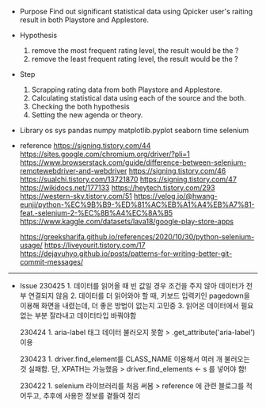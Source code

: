 - Purpose
    Find out significant statistical data using Qpicker user's raiting result in both Playstore and Applestore.

- Hypothesis
    1. remove the most frequent rating level, the result would be the ?
    2. remove the least frequent rating level, the result would be the ?

- Step
    1. Scrapping rating data from both Playstore and Applestore.
    2. Calculating statistical data using each of the source and the both.
    3. Checking the both hypothesis
    4. Setting the new agenda or theory.
    

- Library
    os
    sys
    pandas
    numpy
    matplotlib.pyplot
    seaborn
    time
    selenium


- reference
    https://signing.tistory.com/44
        https://sites.google.com/chromium.org/driver/?pli=1
        https://www.browserstack.com/guide/difference-between-selenium-remotewebdriver-and-webdriver
    https://signing.tistory.com/46
        https://sualchi.tistory.com/13721870
    https://signing.tistory.com/47
        https://wikidocs.net/177133
        https://heytech.tistory.com/293
        https://western-sky.tistory.com/51
        https://velog.io/@hwang-eunji/python-%EC%9B%B9-%ED%81%AC%EB%A1%A4%EB%A7%81-feat.-selenium-2-%EC%8B%A4%EC%8A%B5
    https://www.kaggle.com/datasets/lava18/google-play-store-apps
    
    https://greeksharifa.github.io/references/2020/10/30/python-selenium-usage/
    https://liveyourit.tistory.com/17
    https://dejavuhyo.github.io/posts/patterns-for-writing-better-git-commit-messages/
    
    
    
    
*****************************************************************************************************************

- Issue
    230425
        1. 데이터를 읽어올 때 빈 값일 경우 조건을 주지 않아 데이터가 전부 연결되지 않음
        2. 데이터를 더 읽어와야 할 때, 키보드 입력키인 pagedown을 이용해 화면을 내렸는데, 더 좋은 방법이 없는지 고민중
        3. 읽어온 데이터에서 필요없는 부분 잘라내고 데이터타입 바꿔야함
    
    
    230424
        1. aria-label 태그 데이터 불러오지 못함
        > .get_attribute('aria-label') 이용
    
    230423
        1. driver.find_element를 CLASS_NAME 이용해서 여러 개 불러오는 것 실패함. 단, XPATH는 가능했음
        > driver.find_elements <- s 를 넣어야 함!
        
    230422
        1. selenium 라이브러리를 처음 써봄
        > reference 에 관련 블로그를 적어두고, 추후에 사용한 정보를 곁들여 정리
        
        
        
        
        
        
        
        
        
        